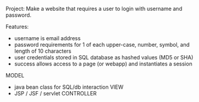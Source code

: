 Project:
Make a website that requires a user to login with username and password.

Features:
- username is email address
- password requirements for 1 of each upper-case, number, symbol, and length of 10 characters
- user credentials stored in SQL database as hashed values (MD5 or SHA)
- success allows access to a page (or webapp) and instantiates a session

MODEL
 - java bean class for SQL/db interaction
VIEW
 - JSP / JSF / servlet
CONTROLLER
